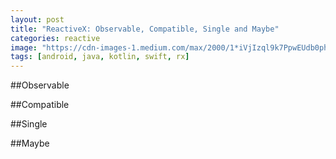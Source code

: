 ```yaml
---
layout: post
title: "ReactiveX: Observable, Compatible, Single and Maybe"
categories: reactive
image: "https://cdn-images-1.medium.com/max/2000/1*iVjIzql9k7PpwEUdb0phwQ.png"
tags: [android, java, kotlin, swift, rx]
---
```


##Observable

##Compatible

##Single

##Maybe